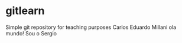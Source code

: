 # gitlearn
Simple git repository for teaching purposes
Carlos Eduardo Millani
ola mundo! Sou o Sergio

